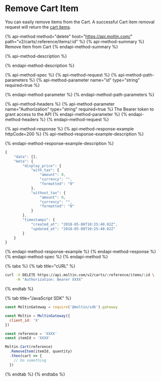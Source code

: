 # Remove Cart Item

You can easily remove items from the Cart. A successful Cart item removal request will return the [cart items](./).

{% api-method method="delete" host="https://api.moltin.com/" path="v2/carts/:reference/items/:id" %}
{% api-method-summary %}
Remove Item from Cart
{% endapi-method-summary %}

{% api-method-description %}

{% endapi-method-description %}

{% api-method-spec %}
{% api-method-request %}
{% api-method-path-parameters %}
{% api-method-parameter name="id" type="string" required=true %}

{% endapi-method-parameter %}
{% endapi-method-path-parameters %}

{% api-method-headers %}
{% api-method-parameter name="Authorization" type="string" required=true %}
The Bearer token to grant access to the API
{% endapi-method-parameter %}
{% endapi-method-headers %}
{% endapi-method-request %}

{% api-method-response %}
{% api-method-response-example httpCode=200 %}
{% api-method-response-example-description %}

{% endapi-method-response-example-description %}

```javascript
{
    "data": [],
    "meta": {
        "display_price": {
            "with_tax": {
                "amount": 0,
                "currency": "",
                "formatted": "0"
            },
            "without_tax": {
                "amount": 0,
                "currency": "",
                "formatted": "0"
            }
        },
        "timestamps": {
            "created_at": "2018-05-08T10:25:40.02Z",
            "updated_at": "2018-05-08T10:25:40.02Z"
        }
    }
}
```
{% endapi-method-response-example %}
{% endapi-method-response %}
{% endapi-method-spec %}
{% endapi-method %}

{% tabs %}
{% tab title="cURL" %}
```bash
curl -X DELETE https://api.moltin.com/v2/carts/:reference/items/:id \
     -H "Authorization: Bearer XXXX"
```
{% endtab %}

{% tab title="JavaScript SDK" %}
```javascript
const MoltinGateway = require('@moltin/sdk').gateway

const Moltin = MoltinGateway({
  client_id: 'X'
})

const reference = 'XXXX'
const itemId = 'XXXX'

Moltin.Cart(reference)
  .RemoveItem(itemId, quantity)
  .then(cart => {
    // Do something
  })
```
{% endtab %}
{% endtabs %}

